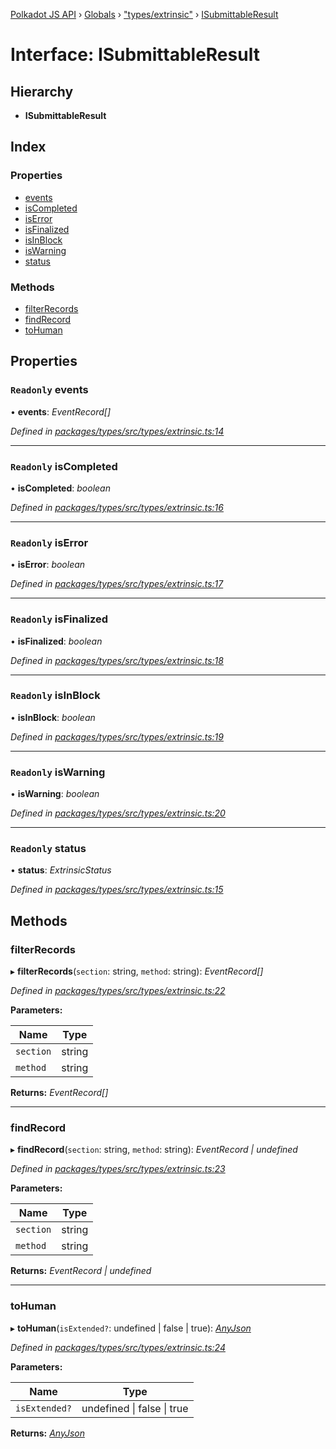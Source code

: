 [Polkadot JS API](../README.md) › [Globals](../globals.md) › ["types/extrinsic"](../modules/_types_extrinsic_.md) › [ISubmittableResult](_types_extrinsic_.isubmittableresult.md)

# Interface: ISubmittableResult

## Hierarchy

* **ISubmittableResult**

## Index

### Properties

* [events](_types_extrinsic_.isubmittableresult.md#readonly-events)
* [isCompleted](_types_extrinsic_.isubmittableresult.md#readonly-iscompleted)
* [isError](_types_extrinsic_.isubmittableresult.md#readonly-iserror)
* [isFinalized](_types_extrinsic_.isubmittableresult.md#readonly-isfinalized)
* [isInBlock](_types_extrinsic_.isubmittableresult.md#readonly-isinblock)
* [isWarning](_types_extrinsic_.isubmittableresult.md#readonly-iswarning)
* [status](_types_extrinsic_.isubmittableresult.md#readonly-status)

### Methods

* [filterRecords](_types_extrinsic_.isubmittableresult.md#filterrecords)
* [findRecord](_types_extrinsic_.isubmittableresult.md#findrecord)
* [toHuman](_types_extrinsic_.isubmittableresult.md#tohuman)

## Properties

### `Readonly` events

• **events**: *EventRecord[]*

*Defined in [packages/types/src/types/extrinsic.ts:14](https://github.com/polkadot-js/api/blob/6a281211b4/packages/types/src/types/extrinsic.ts#L14)*

___

### `Readonly` isCompleted

• **isCompleted**: *boolean*

*Defined in [packages/types/src/types/extrinsic.ts:16](https://github.com/polkadot-js/api/blob/6a281211b4/packages/types/src/types/extrinsic.ts#L16)*

___

### `Readonly` isError

• **isError**: *boolean*

*Defined in [packages/types/src/types/extrinsic.ts:17](https://github.com/polkadot-js/api/blob/6a281211b4/packages/types/src/types/extrinsic.ts#L17)*

___

### `Readonly` isFinalized

• **isFinalized**: *boolean*

*Defined in [packages/types/src/types/extrinsic.ts:18](https://github.com/polkadot-js/api/blob/6a281211b4/packages/types/src/types/extrinsic.ts#L18)*

___

### `Readonly` isInBlock

• **isInBlock**: *boolean*

*Defined in [packages/types/src/types/extrinsic.ts:19](https://github.com/polkadot-js/api/blob/6a281211b4/packages/types/src/types/extrinsic.ts#L19)*

___

### `Readonly` isWarning

• **isWarning**: *boolean*

*Defined in [packages/types/src/types/extrinsic.ts:20](https://github.com/polkadot-js/api/blob/6a281211b4/packages/types/src/types/extrinsic.ts#L20)*

___

### `Readonly` status

• **status**: *ExtrinsicStatus*

*Defined in [packages/types/src/types/extrinsic.ts:15](https://github.com/polkadot-js/api/blob/6a281211b4/packages/types/src/types/extrinsic.ts#L15)*

## Methods

###  filterRecords

▸ **filterRecords**(`section`: string, `method`: string): *EventRecord[]*

*Defined in [packages/types/src/types/extrinsic.ts:22](https://github.com/polkadot-js/api/blob/6a281211b4/packages/types/src/types/extrinsic.ts#L22)*

**Parameters:**

Name | Type |
------ | ------ |
`section` | string |
`method` | string |

**Returns:** *EventRecord[]*

___

###  findRecord

▸ **findRecord**(`section`: string, `method`: string): *EventRecord | undefined*

*Defined in [packages/types/src/types/extrinsic.ts:23](https://github.com/polkadot-js/api/blob/6a281211b4/packages/types/src/types/extrinsic.ts#L23)*

**Parameters:**

Name | Type |
------ | ------ |
`section` | string |
`method` | string |

**Returns:** *EventRecord | undefined*

___

###  toHuman

▸ **toHuman**(`isExtended?`: undefined | false | true): *[AnyJson](../modules/_types_helpers_.md#anyjson)*

*Defined in [packages/types/src/types/extrinsic.ts:24](https://github.com/polkadot-js/api/blob/6a281211b4/packages/types/src/types/extrinsic.ts#L24)*

**Parameters:**

Name | Type |
------ | ------ |
`isExtended?` | undefined &#124; false &#124; true |

**Returns:** *[AnyJson](../modules/_types_helpers_.md#anyjson)*
